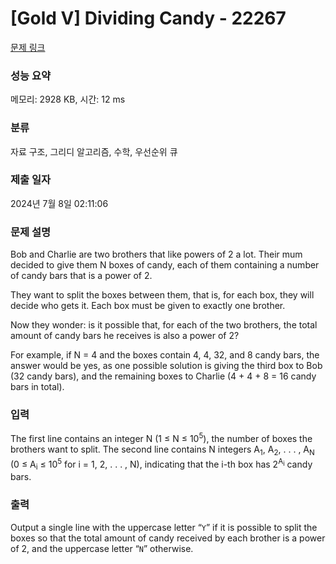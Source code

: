 # [Gold V] Dividing Candy - 22267 

[문제 링크](https://www.acmicpc.net/problem/22267) 

### 성능 요약

메모리: 2928 KB, 시간: 12 ms

### 분류

자료 구조, 그리디 알고리즘, 수학, 우선순위 큐

### 제출 일자

2024년 7월 8일 02:11:06

### 문제 설명

<p>Bob and Charlie are two brothers that like powers of 2 a lot. Their mum decided to give them N boxes of candy, each of them containing a number of candy bars that is a power of 2.</p>

<p>They want to split the boxes between them, that is, for each box, they will decide who gets it. Each box must be given to exactly one brother.</p>

<p>Now they wonder: is it possible that, for each of the two brothers, the total amount of candy bars he receives is also a power of 2?</p>

<p>For example, if N = 4 and the boxes contain 4, 4, 32, and 8 candy bars, the answer would be yes, as one possible solution is giving the third box to Bob (32 candy bars), and the remaining boxes to Charlie (4 + 4 + 8 = 16 candy bars in total).</p>

### 입력 

 <p>The first line contains an integer N (1 ≤ N ≤ 10<sup>5</sup>), the number of boxes the brothers want to split. The second line contains N integers A<sub>1</sub>, A<sub>2</sub>, . . . , A<sub>N</sub> (0 ≤ A<sub>i</sub> ≤ 10<sup>5</sup> for i = 1, 2, . . . , N), indicating that the i-th box has 2<sup>A<sub>i</sub></sup> candy bars.</p>

### 출력 

 <p>Output a single line with the uppercase letter “<code>Y</code>” if it is possible to split the boxes so that the total amount of candy received by each brother is a power of 2, and the uppercase letter “<code>N</code>” otherwise.</p>

